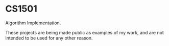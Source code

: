 # CS1501
Algorithm Implementation.

These projects are being made public as examples of my work, and are not intended to be used for any other reason.
